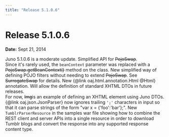 ```yaml
---
title: "Release 5.1.0.6"
---
```


# Release 5.1.0.6

**Date:** Sept 21, 2014

Juno 5.1.0.6 is a moderate update.
Simplified API for ~~PojoSwap~~.  
Since it's rarely used, the `beanContext` parameter was replaced with a ~~PojoSwap.getBeanContext()~~ method on
the class.
New simplified way of defining POJO filters without needing to extend ~~PojoSwap~~.
See ~~SurrogateSwap~~ for details.
New \{@link oaj.html.annotation.Html @Html\} annotation.
Will allow the definition of standard XHTML DTOs in future releases.  
For now, ~~Img~~is an example of defining an XHTML element using Juno DTOs.
\{@link oaj.json.JsonParser\} now ignores trailing `';'` characters in input so that it can 
parse strings of the form "var x = \{'foo':'bar'\};".
New `TumblrParserResource` in the samples war file showing how to combine the REST client and server APIs into a single
resource in order to download Tumblr blogs and convert the response into any supported response content type.